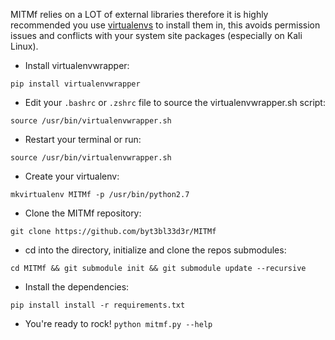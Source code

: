 MITMf relies on a LOT of external libraries therefore it is highly recommended you use [virtualenvs](http://docs.python-guide.org/en/latest/dev/virtualenvs/) to install them in, this avoids permission issues and conflicts with your system site packages (especially on Kali Linux).

- Install virtualenvwrapper: 

```pip install virtualenvwrapper```

- Edit your ```.bashrc``` or ```.zshrc``` file to source the virtualenvwrapper.sh script:

```source /usr/bin/virtualenvwrapper.sh```

- Restart your terminal or run: 

```source /usr/bin/virtualenvwrapper.sh```

- Create your virtualenv: 

```mkvirtualenv MITMf -p /usr/bin/python2.7```

- Clone the MITMf repository: 

```git clone https://github.com/byt3bl33d3r/MITMf```

- cd into the directory, initialize and clone the repos submodules: 

```cd MITMf && git submodule init && git submodule update --recursive```

-  Install the dependencies: 

```pip install install -r requirements.txt```

- You're ready to rock! ```python mitmf.py --help```

 